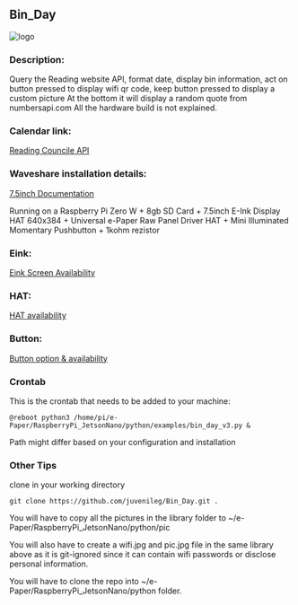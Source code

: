 ## Bin_Day

![logo](/library/logo.jpg)

### Description: 
Query the Reading website API, format date, display bin information, act on button pressed to display wifi qr code, keep button pressed to display a custom picture
At the bottom it will display a random quote from numbersapi.com
All the hardware build is not explained.

### Calendar link: 
[Reading Councile API](https://api.reading.gov.uk/api/collections/310012705)
### Waveshare installation details: 
[7.5inch Documentation](https://www.waveshare.com/wiki/7.5inch_e-Paper_HAT_Manual#Python_2)

Running on a Raspberry Pi Zero W + 8gb SD Card + 7.5inch E-Ink Display HAT 640x384 + Universal e-Paper Raw Panel Driver HAT + Mini Illuminated Momentary Pushbutton + 1kohm rezistor
### Eink: 
[Eink Screen Availability](https://www.aliexpress.com/item/1005002297292956.html?spm=a2g0o.order_list.0.0.72991802a1h7yW)
### HAT: 
[HAT availability](https://thepihut.com/products/universal-e-paper-raw-panel-driver-hat?variant=32051318652990&currency=GBP&utm_medium=product_sync&utm_source=google&utm_content=sag_organic&utm_campaign=sag_organic&gclid=CjwKCAjw79iaBhAJEiwAPYwoCKitr6iBemNLsDU0WPlwXrg5jtMarHI3FOI726p-D7dMP21hJZwaOxoCRdMQAvD_BwE)
### Button: 
[Button option & availability](https://thepihut.com/products/mini-illuminated-momentary-pushbutton-red-power-symbol)

### Crontab
This is the crontab that needs to be added to your machine:
```
@reboot python3 /home/pi/e-Paper/RaspberryPi_JetsonNano/python/examples/bin_day_v3.py &
```
Path might differ based on your configuration and installation
### Other Tips
clone in your working directory
```
git clone https://github.com/juvenileg/Bin_Day.git .
```

You will have to copy all the pictures in the library folder to ~/e-Paper/RaspberryPi_JetsonNano/python/pic

You will also have to create a wifi.jpg and pic.jpg file in the same library above as it is git-ignored since it can contain wifi passwords or disclose personal information.

You will have to clone the repo into ~/e-Paper/RaspberryPi_JetsonNano/python folder.
